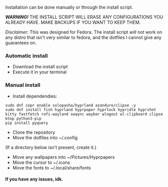 Installation can be done manually or through the install script.

***WARNING!*** THE INSTALL SCRIPT WILL ERASE ANY CONFIGURATIONS YOU ALREADY HAVE. MAKE BACKUPS IF YOU WANT TO KEEP THEM.

*Disclaimer:* This was designed for Fedora. The install script *will not* work on any distro that isn't very similar to fedora, and the dotfiles I cannot give any guarantees on.

### Automatic install
* Download the install script
* Execute it in your terminal

### Manual install
* Install dependendies:
```
sudo dnf copr enable solopasha/hyprland azandure/clipse -y
sudo dnf install fish hyprland hyprpaper hyprlock hypridle hyprshot kitty fastfetch rofi-wayland swaync waybar wlogout wl-clipboard clipse btop python3-pip
pip install pyquery
```
* Clone the repository
* Move the dotfiles into ~/.config

(If a directory below isn't present, create it.)
* Move any wallpapers into ~/Pictures/Hyprpapers
* Move the cursor to ~/.icons
* Move the fonts to ~/.local/share/fonts

#### If you have any issues, idk.
